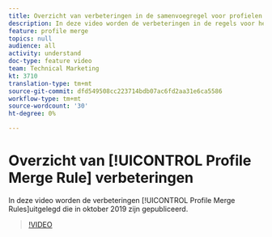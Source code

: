 ```yaml
---
title: Overzicht van verbeteringen in de samenvoegregel voor profielen
description: In deze video worden de verbeteringen in de regels voor het samenvoegen van profielen uitgelegd, die in oktober 2019 zijn gepubliceerd.
feature: profile merge
topics: null
audience: all
activity: understand
doc-type: feature video
team: Technical Marketing
kt: 3710
translation-type: tm+mt
source-git-commit: dfd549508cc223714bdb07ac6fd2aa31e6ca5586
workflow-type: tm+mt
source-wordcount: '30'
ht-degree: 0%

---
```



# Overzicht van [!UICONTROL Profile Merge Rule] verbeteringen

In deze video worden de verbeteringen [!UICONTROL Profile Merge Rules]uitgelegd die in oktober 2019 zijn gepubliceerd.

>[!VIDEO](https://video.tv.adobe.com/v/28976/?quality=12)
